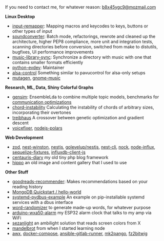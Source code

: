 If you need to contact me, for whatever reason: b8x45ygc9@mozmail.com

**Linux Desktop**
- [input-remapper](https://github.com/sezanzeb/input-remapper): Mapping macros and keycodes to keys, buttons or other types of input
- [soundconverter](https://github.com/kassoulet/soundconverter/pulls?q=is%3Apr+author%3Asezanzeb+): Batch mode, refactorings,
rewrote and cleaned up the architecture, higher PEP8 compliance, more unit and integration tests, scanning directories before conversion,
switched from make to distutils, bugfixes, UI performance improvements
- [music-library-sync](https://github.com/sezanzeb/music-library-sync): Synchronize a directory with music with one that contains smaller formats efficiently
- [python-evdev](https://github.com/gvalkov/python-evdev): Maintainer
- [alsa-control](https://github.com/sezanzeb/alsa-control) Something similar to pavucontrol for alsa-only setups
- [mutagen](https://github.com/quodlibet/mutagen/pull/625), [gnome-music](https://gitlab.gnome.org/GNOME/gnome-music/-/merge_requests/988)

**Research, ML, Data, Shiny Colorful Graphs**
- [gensim](https://github.com/RaRe-Technologies/gensim/pulls?q=is%3Apr+author%3Asezanzeb+): EnsembleLda to combine multiple topic models, benchmarks for [communication optimizations](https://github.com/RaRe-Technologies/gensim/pull/2300#issuecomment-698008295)
- [chord-instability](https://github.com/sezanzeb/chord-instability) Calculating the instability of chords of arbitrary sizes, incorporating their overtones
- [treibhaus](https://github.com/sezanzeb/Treibhaus) A crossover between genetic optimization and gradient descent
- [voicefixer](https://github.com/haoheliu/voicefixer/pull/71), [nodejs-polars](https://github.com/pola-rs/nodejs-polars/pulls?q=is%3Apr+author%3A%40me+)

**Web Development**
- [zod](https://github.com/colinhacks/zod/pull/3141), [nest-winston](https://github.com/gremo/nest-winston/pull/773), [nestjs](https://github.com/nestjs/nest/pulls?q=is%3Apr+author%3A%40me+), [golevelup/nestjs](https://github.com/golevelup/nestjs/pull/648), [nest-cli](https://github.com/nestjs/nest-cli/pull/2175), [nock](https://github.com/nock/nock/pull/2750), [node-influx](https://github.com/node-influx/node-influx/pull/679), [sequelize-fixtures](https://github.com/domasx2/sequelize-fixtures/pull/133), [influxdb-client-js](https://github.com/influxdata/influxdb-client-js/pull/432)
- [centauris-diary](https://github.com/sezanzeb/centauris-diary) my old tiny php blog framework
- [hippo](https://github.com/sezanzeb/hippo) an old image and content gallery that I used to use

**Other Stuff**
- [goodreads-recommender](https://github.com/sezanzeb/goodreads-recommender): Makes recommendations based on your reading history
- [MongoDB Quickstart / hello-world ](https://gist.github.com/sezanzeb/1cdad9484eb5ecd4736c76ddbac6b410)
- [systemd-pydbus-example](https://github.com/sezanzeb/systemd-pydbus-example) An example on pip-installable systemd services with a dbus interface
- [word-randomizer](https://github.com/sezanzeb/word-randomizer) to generate made-up words, for whatever purpose
- [arduino-wxa50-alarm](https://github.com/sezanzeb/arduino-wxa50-alarm/) my ESP32 alarm clock that talks to my amp via WiFi
- [sezanlight](https://github.com/sezanzeb/sezanlight) an ambilight solution that reads screen colors from X
- [mandelbrot](https://github.com/sezanzeb/Node.js-Mandelbrot) from when I started learning node
- [awx](https://github.com/ansible/awx/pull/9491), [docker-compose](https://github.com/docker/compose/pull/8063), [ansible-gitlab-runner](https://github.com/riemers/ansible-gitlab-runner/pulls?q=author%3Asezanzeb+), [mk2pango](https://github.com/ubunatic/md2pango/pull/1), [fz2bitwig](https://github.com/davem2/sfz2bitwig/pull/3)
